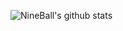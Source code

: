 ![NineBall's github stats](https://github-readme-stats.vercel.app/api?username=NineBallAYAYA&show_icons=true&theme=radical)
